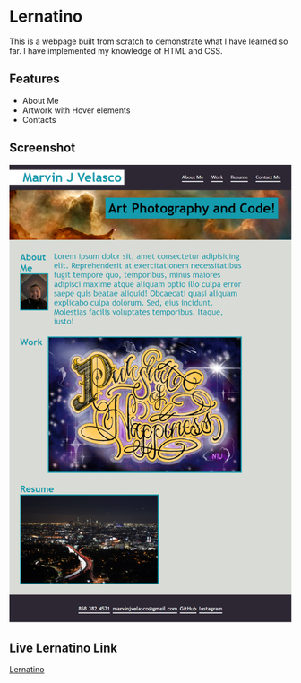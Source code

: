 # Lernatino

This is a webpage built from scratch to demonstrate what I have learned so far. I have implemented my knowledge
of HTML and CSS.

## Features
* About Me
* Artwork with Hover elements
* Contacts

## Screenshot

![Lernatino](./assets/images/Lernatino-screenshot.PNG)

## Live Lernatino Link
[Lernatino](https://marvinjvelasco.github.io/Lernatino/)